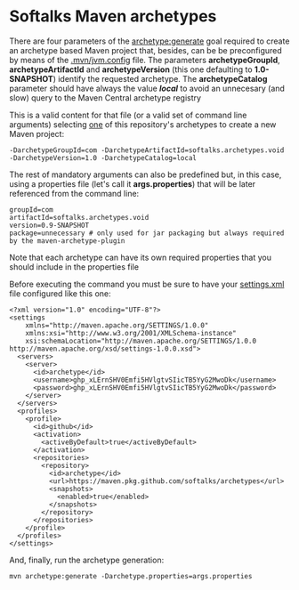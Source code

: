 # Softalks Maven archetypes
There are four parameters of the [archetype:generate](https://maven.apache.org/archetype/maven-archetype-plugin/generate-mojo.html) goal required to create an archetype based Maven project that, besides, can be be preconfigured by means of the [.mvn/jvm.config](https://maven.apache.org/configure.html#mvn-jvm-config-file) file. The parameters **archetypeGroupId**, **archetypeArtifactId** and **archetypeVersion** (this one defaulting to **1.0-SNAPSHOT**) identify the requested archetype. The **archetypeCatalog** parameter should have always the value ***local*** to avoid an unnecesary (and slow) query to the Maven Central archetype registry

This is a valid content for that file (or a valid set of command line arguments) selecting [one](https://github.com/softalks/archetypes/tree/main/void) of this repository's archetypes to create a new Maven project:
```
-DarchetypeGroupId=com -DarchetypeArtifactId=softalks.archetypes.void -DarchetypeVersion=1.0 -DarchetypeCatalog=local
```
The rest of mandatory arguments can also be predefined but, in this case, using a properties file (let's call it **args.properties**) that will be later referenced from the command line:
```
groupId=com
artifactId=softalks.archetypes.void
version=0.9-SNAPSHOT
package=unnecessary # only used for jar packaging but always required by the maven-archetype-plugin
```
Note that each archetype can have its own required properties that you should include in the properties file

Before executing the command you must be sure to have your [settings.xml](https://maven.apache.org/settings.html) file configured like this one:
```
<?xml version="1.0" encoding="UTF-8"?>
<settings 
	xmlns="http://maven.apache.org/SETTINGS/1.0.0"
	xmlns:xsi="http://www.w3.org/2001/XMLSchema-instance"
	xsi:schemaLocation="http://maven.apache.org/SETTINGS/1.0.0 http://maven.apache.org/xsd/settings-1.0.0.xsd">
  <servers>
    <server>
      <id>archetype</id>
      <username>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</username>
      <password>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</password>
    </server>
  </servers>
  <profiles>
    <profile>
      <id>github</id>
      <activation>
        <activeByDefault>true</activeByDefault>
      </activation>
      <repositories>
        <repository>
          <id>archetype</id>
          <url>https://maven.pkg.github.com/softalks/archetypes</url>
          <snapshots>
            <enabled>true</enabled>
          </snapshots>
        </repository>
      </repositories>
    </profile>
  </profiles>
</settings>
```
And, finally, run the archetype generation:
```
mvn archetype:generate -Darchetype.properties=args.properties
```

